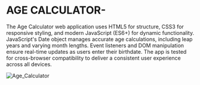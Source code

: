 # AGE CALCULATOR-


The Age Calculator web application uses HTML5 for structure, CSS3 for responsive styling, and modern JavaScript (ES6+) for dynamic functionality. JavaScript's Date object manages accurate age calculations, including leap years and varying month lengths. Event listeners and DOM manipulation ensure real-time updates as users enter their birthdate. The app is tested for cross-browser compatibility to deliver a consistent user experience across all devices.


![Age_Calculator](https://github.com/Shreya257/Age-Calculator/assets/76741091/2c6b1dbc-55db-4d10-9d23-eabe64b54a42)
